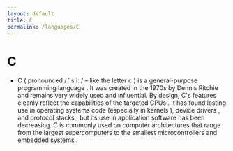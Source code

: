 ```yaml
---
layout: default
title: C
permalink: /languages/C
---
```

# C

- C ( pronounced / ˈ s iː / – like the letter c )  is a general-purpose programming language . It was created in the 1970s by Dennis Ritchie and remains very widely used and influential. By design, C's features cleanly reflect the capabilities of the targeted CPUs . It has found lasting use in operating systems code (especially in kernels  ), device drivers , and protocol stacks , but its use in application software has been decreasing.  C is commonly used on computer architectures that range from the largest supercomputers to the smallest microcontrollers and embedded systems .